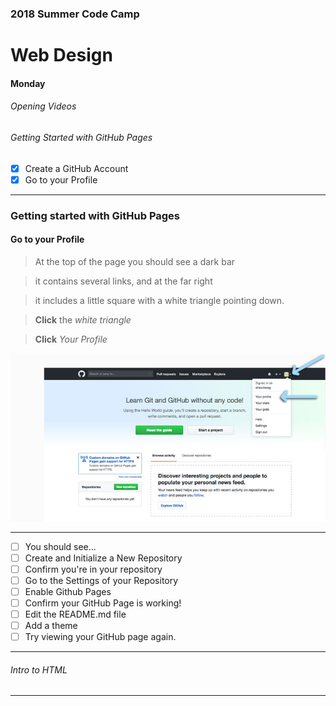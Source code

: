 ### 2018 Summer Code Camp
# Web Design

#### Monday

###### Opening Videos

###### Getting Started with GitHub Pages
- [x] Create a GitHub Account
- [x] Go to your Profile

***

### Getting started with GitHub Pages
#### **Go** to your Profile

> At the top of the page you should see a dark bar

> it contains several links, and at the far right

> it includes a little square with a white triangle pointing down.

> **Click** the *white triangle*

> **Click** *Your Profile*

![Image of GitHub.com](images/git04.jpg)

***

- [ ] You should see...
- [ ] Create and Initialize a New Repository
- [ ] Confirm you're in your repository
- [ ] Go to the Settings of your Repository
- [ ] Enable Github Pages
- [ ] Confirm your GitHub Page is working!
- [ ] Edit the README.md file
- [ ] Add a theme
- [ ] Try viewing your GitHub page again.

***

###### Intro to HTML

***
